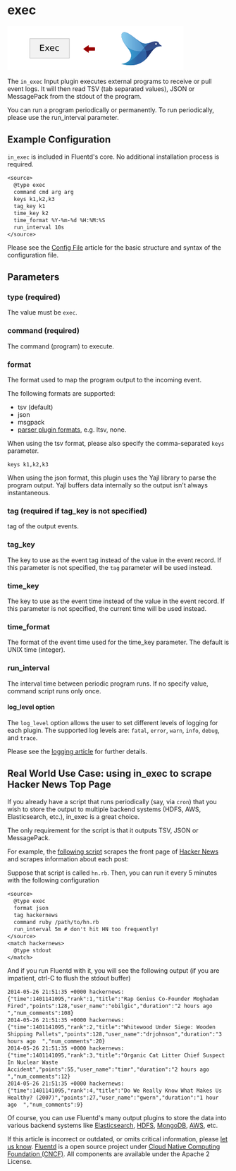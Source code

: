 # exec

![](../.gitbook/assets/exec.png)

The `in_exec` Input plugin executes external programs to receive or pull event logs. It will then read TSV \(tab separated values\), JSON or MessagePack from the stdout of the program.

You can run a program periodically or permanently. To run periodically, please use the run\_interval parameter.

## Example Configuration

`in_exec` is included in Fluentd's core. No additional installation process is required.

```text
<source>
  @type exec
  command cmd arg arg
  keys k1,k2,k3
  tag_key k1
  time_key k2
  time_format %Y-%m-%d %H:%M:%S
  run_interval 10s
</source>
```

Please see the [Config File](../configuration/config-file.md) article for the basic structure and syntax of the configuration file.

## Parameters

### type \(required\)

The value must be `exec`.

### command \(required\)

The command \(program\) to execute.

### format

The format used to map the program output to the incoming event.

The following formats are supported:

* tsv \(default\)
* json
* msgpack
* [parser plugin formats](../parser/), e.g. ltsv, none.

When using the tsv format, please also specify the comma-separated `keys` parameter.

```text
keys k1,k2,k3
```

When using the json format, this plugin uses the Yajl library to parse the program output. Yajl buffers data internally so the output isn't always instantaneous.

### tag \(required if tag\_key is not specified\)

tag of the output events.

### tag\_key

The key to use as the event tag instead of the value in the event record. If this parameter is not specified, the `tag` parameter will be used instead.

### time\_key

The key to use as the event time instead of the value in the event record. If this parameter is not specified, the current time will be used instead.

### time\_format

The format of the event time used for the time\_key parameter. The default is UNIX time \(integer\).

### run\_interval

The interval time between periodic program runs. If no specify value, command script runs only once.

#### log\_level option

The `log_level` option allows the user to set different levels of logging for each plugin. The supported log levels are: `fatal`, `error`, `warn`, `info`, `debug`, and `trace`.

Please see the [logging article](../deployment/logging.md) for further details.

## Real World Use Case: using in\_exec to scrape Hacker News Top Page

If you already have a script that runs periodically \(say, via `cron`\) that you wish to store the output to multiple backend systems \(HDFS, AWS, Elasticsearch, etc.\), in\_exec is a great choice.

The only requirement for the script is that it outputs TSV, JSON or MessagePack.

For example, the [following script](https://gist.github.com/kiyoto/1bd903ad1bdd6ac51fcc) scrapes the front page of [Hacker News](http://news.ycombinator.com) and scrapes information about each post:

Suppose that script is called `hn.rb`. Then, you can run it every 5 minutes with the following configuration

```text
<source>
  @type exec
  format json
  tag hackernews
  command ruby /path/to/hn.rb
  run_interval 5m # don't hit HN too frequently!
</source>
<match hackernews>
  @type stdout
</match>
```

And if you run Fluentd with it, you will see the following output \(if you are impatient, ctrl-C to flush the stdout buffer\)

```text
2014-05-26 21:51:35 +0000 hackernews: {"time":1401141095,"rank":1,"title":"Rap Genius Co-Founder Moghadam Fired","points":128,"user_name":"obilgic","duration":"2 hours ago  ","num_comments":108}
2014-05-26 21:51:35 +0000 hackernews: {"time":1401141095,"rank":2,"title":"Whitewood Under Siege: Wooden Shipping Pallets","points":128,"user_name":"drjohnson","duration":"3 hours ago  ","num_comments":20}
2014-05-26 21:51:35 +0000 hackernews: {"time":1401141095,"rank":3,"title":"Organic Cat Litter Chief Suspect In Nuclear Waste Accident","points":55,"user_name":"timr","duration":"2 hours ago  ","num_comments":12}
2014-05-26 21:51:35 +0000 hackernews: {"time":1401141095,"rank":4,"title":"Do We Really Know What Makes Us Healthy? (2007)","points":27,"user_name":"gwern","duration":"1 hour ago  ","num_comments":9}
```

Of course, you can use Fluentd's many output plugins to store the data into various backend systems like [Elasticsearch](../articles/free-alternative-to-splunk-by-fluentd.md), [HDFS](../articles/http-to-hdfs.md), [MongoDB](../articles/apache-to-mongodb.md), [AWS](../articles/apache-to-s3.md), etc.

If this article is incorrect or outdated, or omits critical information, please [let us know](https://github.com/fluent/fluentd-docs-gitbook/issues?state=open). [Fluentd](http://www.fluentd.org/) is a open source project under [Cloud Native Computing Foundation \(CNCF\)](https://cncf.io/). All components are available under the Apache 2 License.

